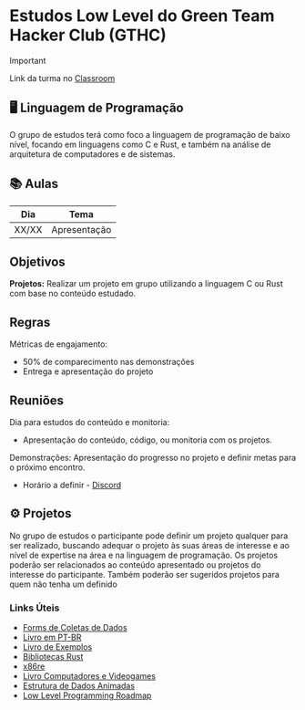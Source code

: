 # Estudos Low Level do Green Team Hacker Club (GTHC)

> [!IMPORTANT]
> Link da turma no [Classroom](https://classroom.google.com/c/Njg1NTI4MzIxMTc4?cjc=4ycq2mh)

## 🖥️ Linguagem de Programação
O grupo de estudos terá como foco a linguagem de programação de baixo nível, focando em linguagens como C e Rust, e também na análise de arquitetura de computadores e de sistemas.

## 📚 Aulas 
| Dia | Tema |
| ------------- | ------------- |
| XX/XX  | Apresentação  |

## Objetivos
**Projetos:** Realizar um projeto em grupo utilizando a linguagem C ou Rust com base no conteúdo estudado.

## Regras
Métricas de engajamento:
+ 50% de comparecimento nas demonstrações
+ Entrega e apresentação do projeto

## Reuniões
Dia para estudos do conteúdo e monitoria:
+ Apresentação do conteúdo, código, ou monitoria com os projetos.

Demonstrações:
Apresentação do progresso no projeto e definir metas para o próximo encontro.
+ Horário a definir - [Discord](https://discord.gg/72CmC5RKCj)

## ⚙️ Projetos
No grupo de estudos o participante pode definir um projeto qualquer  para ser realizado, buscando adequar o projeto às suas áreas de interesse e ao nível de expertise na área e na linguagem de programação.
Os projetos poderão ser relacionados ao conteúdo apresentado ou projetos do interesse do participante. Também poderão ser sugeridos projetos para quem não tenha um definido

 ### Links Úteis
+ [Forms de Coletas de Dados ](https://forms.gle/mFxw62aE4gY2Hi789)
+ [Livro em PT-BR](https://rust-br.github.io/rust-book-pt-br/)
+ [Livro de Exemplos](https://doc.rust-lang.org/rust-by-example/)
+ [Bibliotecas Rust](crates.io)
+ [x86re](https://x86re.com)
+ [Livro Computadores e Videogames](https://eesc.usp.br/comunicacao-admin/wp-content/uploads/2024/03/Livro_Computadores_e_Videogames.pdf)
+ [Estrutura de Dados Animadas](https://visualgo.net/en)
+ [Low Level Programming Roadmap](https://github.com/gurugio/lowlevelprogramming-university)
